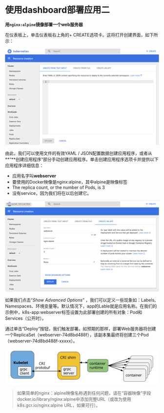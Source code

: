 # 使用dashboard部署应用二

**用`nginx:alpine`镜像部署一个web服务器**

在仪表板上，单击仪表板右上角的+ CREATE选项卡。这将打开创建界面，如下所示：

![Deploy a Containerized Application Web Interface](../../.gitbook/assets/image%20%2824%29.png)

由此，我们可以使用文件的有效YAML / JSON配置数据创建应用程序，或者从**“**创建应用程序“部分手动创建应用程序。单击创建应用程序选项卡并提供以下应用程序详细信息：

* 应用名字叫**webserver**
* 要使用的Docker映像是nginx:alpine，其中alpine是映像标签
* The replica count, or the number of Pods, is 3
* 没有service，因为我们将在以后创建它。

![Deploy a Containerized Application Web Interface](../../.gitbook/assets/image%20%2839%29.png)

如果我们点击“_Show Advanced Options_” ，我们可以定义一些现象如：Labels、Namespaces、环境变量等。默认情况下，app的Lable就是应用名称。在我们的示例中，k8s-app:webserver标签设置为此部署创建的所有对象：Pod和Services（公开时）。

通过单击“Deploy”按钮，我们触发部署。如预期的那样，部署Web服务器将创建一个ReplicaSet（webserver-74d8bd488f），该副本集最终将创建三个Pod（webserver-74d8bd488f-xxxxx）。

![Deployment Details](../../.gitbook/assets/image%20%285%29.png)

> 如果简单的nginx：alpine映像名称遇到任何问题，请在“容器映像”字段docker.io/library/nginx:alpine中添加完整URL（或改为使用k8s.gcr.io/nginx:alpine URL，如果可行）。

